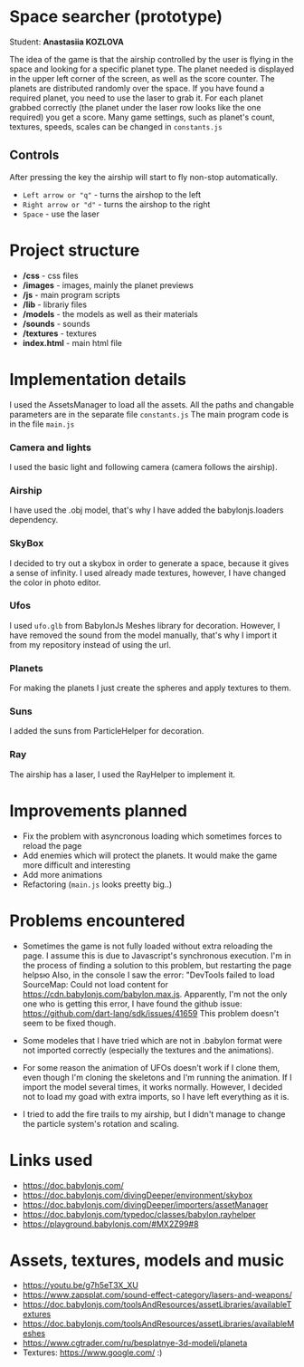 # Space searcher (prototype)

Student: **Anastasiia KOZLOVA**

The idea of the game is that the airship controlled by the user is flying in the space and looking for a specific planet type.
The planet needed is displayed in the upper left corner of the screen, as well as the score counter.
The planets are distributed randomly over the space.
If you have found a required planet, you need to use the laser to grab it.
For each planet grabbed correctly (the planet under the laser row looks like the one required) you get a score.
Many game settings, such as planet's count, textures, speeds, scales can be changed in `constants.js`

## Controls
After pressing the key the airship will start to fly non-stop automatically.
- `Left arrow or "q"` - turns the airshop to the left
- `Right arrow or "d"` - turns the airshop to the right
- `Space` - use the laser
# Project structure
- **/css** - css files
- **/images** - images, mainly the planet previews
- **/js** - main program scripts
- **/lib** - librariy files
- **/models** - the models as well as their materials
- **/sounds** - sounds
- **/textures** - textures
- **index.html** - main html file

# Implementation details
I used the AssetsManager to load all the assets. All the paths and changable parameters are in the separate file `constants.js`
The main program code is in the file `main.js`

### Camera and lights
I used the basic light and following camera (camera follows the airship).
### Airship
I have used the .obj model, that's why I have added the babylonjs.loaders dependency.
### SkyBox
I decided to try out a skybox in order to generate a space, because it gives a sense of infinity. I used already made textures, however, I have changed the color in photo editor.
### Ufos
I used `ufo.glb` from BabylonJs Meshes library for decoration.
However, I have removed the sound from the model manually, that's why I import it from my repository instead of using the url.
### Planets
For making the planets I just create the spheres and apply textures to them.
### Suns
I added the suns from ParticleHelper for decoration.
### Ray
The airship has a laser, I used the RayHelper to implement it.

# Improvements planned
- Fix the problem with asyncronous loading which sometimes forces to reload the page
- Add enemies which will protect the planets. It would make the game more difficult and interesting
- Add more animations
- Refactoring (`main.js` looks preetty big..)

# Problems encountered

- Sometimes the game is not fully loaded without extra reloading the page. I assume this is due to Javascript's synchronous execution. I'm in the process of finding a solution to this problem, but restarting the page helpsю
Also, in the console I saw the error: "DevTools failed to load SourceMap: Could not load content for https://cdn.babylonjs.com/babylon.max.js. Apparently, I'm not the only one who is getting this error, I have found the github issue:
https://github.com/dart-lang/sdk/issues/41659
This problem doesn't seem to be fixed though.

- Some modeles that I have tried which are not in .babylon format were not imported correctly (especially the textures and the animations).

- For some reason the animation of UFOs doesn't work if I clone them, even though I'm cloning the skeletons and I'm running the animation. If I import the model several times, it works normally. However, I decided not to load my goad with extra imports, so I have left everything as it is.

- I tried to add the fire trails to my airship, but I didn't manage to change the particle system's rotation and scaling.

# Links used
- https://doc.babylonjs.com/
- https://doc.babylonjs.com/divingDeeper/environment/skybox
- https://doc.babylonjs.com/divingDeeper/importers/assetManager
- https://doc.babylonjs.com/typedoc/classes/babylon.rayhelper
- https://playground.babylonjs.com/#MX2Z99#8

# Assets, textures, models and music
- https://youtu.be/g7h5eT3X_XU
- https://www.zapsplat.com/sound-effect-category/lasers-and-weapons/
- https://doc.babylonjs.com/toolsAndResources/assetLibraries/availableTextures
- https://doc.babylonjs.com/toolsAndResources/assetLibraries/availableMeshes
- https://www.cgtrader.com/ru/besplatnye-3d-modeli/planeta
- Textures: https://www.google.com/ :)